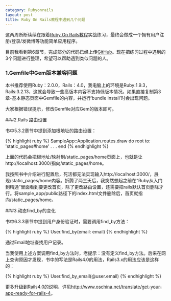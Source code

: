 ```yaml
---
category: Rubyonrails
layout: post
title: Ruby On Rails教程中遇到几个问题
---
```


这两周断断续续在跟着[Ruby On Rails教程](http://railstutorial-china.org/)实战练习，最终会做成一个拥有用户注册/登录/发微博等功能简单应用程序。

目前我看到第6章节，完成部分的代码已经上传[GitHub](https://github.com/wangyzyoga/sample_app)。现在把练习过程中遇到的3个问题进行整理，希望可以帮助遇到类似问题的人。

### 1.Gemfile中Gem版本兼容问题

本书推荐使用Ruby：2.0.0，Rails：4.0，我电脑上的环境是Ruby:1.9.3，Rails:3.2.13，这就会导致一些高版本内容不支持低版本情况。如果直接复制第3章-基本静态页面中Gemfile的内容，并运行‘bundle install’时会出现问题。

大家根据错误提示，修改Gemfile对应Gem的版本即可。

###2.Rails 路由设置

书中5.3.2章节中提到添加根地址的路由设置：

{% highlight ruby %} 
    SampleApp::Application.routes.draw do
      root to: 'static_pages#home'
      .
      .
      .
    end
{% endhighlight %} 

上面的代码会把根地址/映射到/static_pages/home页面上，也就是让http://localhost:3000/指向/static_pages/home。

我按照书中介绍进行配置后，死活都无法实现输入http://localhost:3000/，展现/static_pages/home内容。折腾了两三天后，我突然想起之前在“Ruby从入门到精通”里面看到要更改首页，除了更改路由设置，还需要把rails默认首页删除才行。将sample_app/public路径下的index.html文件删除后，首页就指向/static_pages/home。

###3.动态find_by的变化

书中6.3.3章节中提到用户身份验证时，需要调用find_by方法：

{% highlight ruby %} 
    User.find_by(email: email)
{% endhighlight %} 

通过Email地址查找用户记录。

当我使用上述方案调用find_by方法时，老提示：没有定义find_by方法。后来在网上查询原因才发现，书中的写法是Rails4.0的用法，Rails3.x的用法应该是这样的：

{% highlight ruby %} 
    User.find_by_email(@user.email)
{% endhighlight %} 

更多升级到Rails4.0的说明，详见<http://www.oschina.net/translate/get-your-app-ready-for-rails-4>。











    















